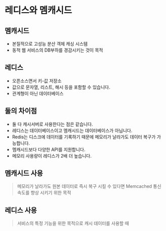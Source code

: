 # 레디스와 멤캐시드

## 멤캐시드
- 본질적으로 고성능 분산 객체 캐싱 시스템
- 동적 웹 서비스의 DB부하를 경감시키는 것이 목적

## 레디스
- 오픈소스면서 키-값 저장소
- 값으로 문자열, 리스트, 해시 등을 포함할 수 있습니다.
- 관계형이 아닌 데이터베이스

## 둘의 차이점
- 둘 다 캐시서버로 사용한다는 점은 같습니다.
- 레디스는 데이터베이스이고 멤캐시드는 데이터베이스가 아닙니다.
- Redis는 디스크에 데이터를 기록하기 때문에 메모리가 날라가도 데이터 복구가 가능합니다.
- 멤캐시드보다 다양한 API를 지원합니다.
- 메모리 사용량이 레디스가 2배 더 높습니다.


## 멤캐시드 사용
> 메모리가 날라가도 원본 데이터로 즉시 복구 시킬 수 있다면 Memcached
> 통신 속도를 향상 시키기 위한 목적

## 레디스 사용
> 서비스의 특정 기능을 위한 목적으로 캐시 데이터를 사용할 때
